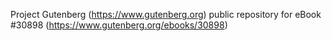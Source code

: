 Project Gutenberg (https://www.gutenberg.org) public repository for eBook #30898 (https://www.gutenberg.org/ebooks/30898)
